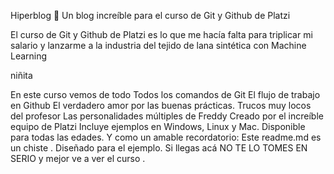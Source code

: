 Hiperblog 💚
Un blog increíble para el curso de Git y Github de Platzi

El curso de Git y Github de Platzi es lo que me hacía falta para triplicar mi salario y lanzarme a la industria del tejido de lana sintética con Machine Learning

niñita

En este curso vemos de todo
Todos los comandos de Git
El flujo de trabajo en Github
El verdadero amor por las buenas prácticas.
Trucos muy locos del profesor
Las personalidades múltiples de Freddy
Creado por el increíble equipo de Platzi
Incluye ejemplos en Windows, Linux y Mac.
Disponible para todas las edades.
Y como un amable recordatorio: Este readme.md es un chiste . Diseñado para el ejemplo. Si llegas acá NO TE LO TOMES EN SERIO y mejor ve a ver el curso .